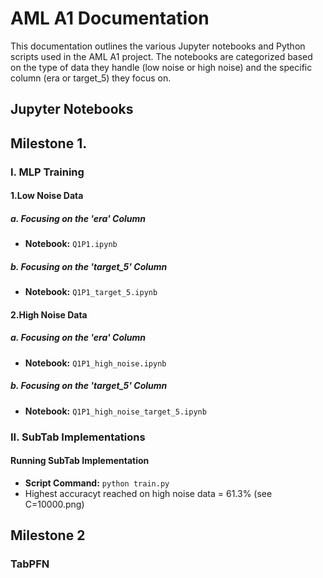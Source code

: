 # AML A1 Documentation

This documentation outlines the various Jupyter notebooks and Python scripts used in the AML A1 project. The notebooks are categorized based on the type of data they handle (low noise or high noise) and the specific column (era or target_5) they focus on.

## Jupyter Notebooks

## Milestone 1. 

### I. MLP Training

#### 1.Low Noise Data

##### a. Focusing on the 'era' Column
- **Notebook:** `Q1P1.ipynb`

##### b. Focusing on the 'target_5' Column
- **Notebook:** `Q1P1_target_5.ipynb`

#### 2.High Noise Data

##### a. Focusing on the 'era' Column
- **Notebook:** `Q1P1_high_noise.ipynb`

##### b. Focusing on the 'target_5' Column
- **Notebook:** `Q1P1_high_noise_target_5.ipynb`

### II. SubTab Implementations

#### Running SubTab Implementation
- **Script Command:** `python train.py`
- Highest accuracyt reached on high noise data = 61.3% (see C=10000.png)


## Milestone 2

### TabPFN